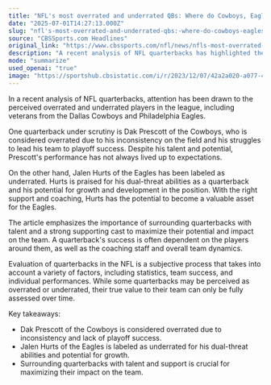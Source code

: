 ```yaml
---
title: "NFL's most overrated and underrated QBs: Where do Cowboys, Eagles veterans rank going into 2025?"
date: "2025-07-01T14:27:13.000Z"
slug: "nfl's-most-overrated-and-underrated-qbs:-where-do-cowboys-eagles-veterans-rank-going-into-2025"
source: "CBSSports.com Headlines"
original_link: "https://www.cbssports.com/nfl/news/nfls-most-overrated-and-underrated-qbs-where-do-cowboys-eagles-veterans-rank-going-into-2025/"
description: "A recent analysis of NFL quarterbacks has highlighted the perceived overrated Dak Prescott of the Cowboys and underrated Jalen Hurts of the Eagles. Prescott is criticized for inconsistency and playoff struggles, while Hurts is praised for his dual-threat abilities and potential for growth. The article emphasizes the importance of supporting quarterbacks with talent and coaching to maximize their impact on the team. Evaluation of quarterbacks is subjective and takes into account various factors such as statistics, team success, and individual performances."
mode: "summarize"
used_openai: "true"
image: "https://sportshub.cbsistatic.com/i/r/2023/12/07/42a2a020-a077-463f-a8f0-94a49b491a05/thumbnail/1200x675/c163b3b13726e4daa3a118eac11cc279/getty-jalen-hurts-dak-prescott.jpg"
---
```


In a recent analysis of NFL quarterbacks, attention has been drawn to the perceived overrated and underrated players in the league, including veterans from the Dallas Cowboys and Philadelphia Eagles.

One quarterback under scrutiny is Dak Prescott of the Cowboys, who is considered overrated due to his inconsistency on the field and his struggles to lead his team to playoff success. Despite his talent and potential, Prescott's performance has not always lived up to expectations.

On the other hand, Jalen Hurts of the Eagles has been labeled as underrated. Hurts is praised for his dual-threat abilities as a quarterback and his potential for growth and development in the position. With the right support and coaching, Hurts has the potential to become a valuable asset for the Eagles.

The article emphasizes the importance of surrounding quarterbacks with talent and a strong supporting cast to maximize their potential and impact on the team. A quarterback's success is often dependent on the players around them, as well as the coaching staff and overall team dynamics.

Evaluation of quarterbacks in the NFL is a subjective process that takes into account a variety of factors, including statistics, team success, and individual performances. While some quarterbacks may be perceived as overrated or underrated, their true value to their team can only be fully assessed over time.

Key takeaways:
- Dak Prescott of the Cowboys is considered overrated due to inconsistency and lack of playoff success.
- Jalen Hurts of the Eagles is labeled as underrated for his dual-threat abilities and potential for growth.
- Surrounding quarterbacks with talent and support is crucial for maximizing their impact on the team.